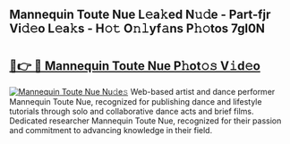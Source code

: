 ## Mannequin Toute Nue L𝚎a𝚔ed N𝚞𝚍e - Part-fjr Vi𝚍𝚎o L𝚎a𝚔s - H𝚘𝚝 O𝚗𝚕yf𝚊ns P𝚑𝚘tos 7gl0N

# <h2><a href="http://kf61ifr.oniu.top/?m=Mannequin+Toute+Nue">🔗👉 🔴 Mannequin Toute Nue P𝚑ot𝚘𝚜 V𝚒d𝚎o</a></h2>

[![Mannequin Toute Nue Nu𝚍e𝚜](https://i.imgur.com/0qMVB7G.gif)](http://kf61ifr.oniu.top/?m=Mannequin+Toute+Nue)
Web-based artist and dance performer Mannequin Toute Nue, recognized for publishing dance and lifestyle tutorials through solo and collaborative dance acts and brief films. Dedicated researcher Mannequin Toute Nue, recognized for their passion and commitment to advancing knowledge in their field.  
